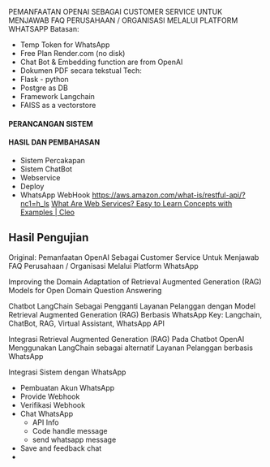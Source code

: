 PEMANFAATAN OPENAI SEBAGAI CUSTOMER SERVICE UNTUK MENJAWAB FAQ PERUSAHAAN / ORGANISASI MELALUI PLATFORM WHATSAPP
Batasan:
- Temp Token for WhatsApp
- Free Plan Render.com (no disk)
- Chat Bot & Embedding function are from OpenAI
- Dokumen PDF secara tekstual
Tech:
- Flask - python
- Postgre as DB
- Framework Langchain 
- FAISS as a vectorstore
#### PERANCANGAN SISTEM

#### HASIL DAN PEMBAHASAN
- Sistem Percakapan
- Sistem ChatBot
- Webservice
- Deploy
- WhatsApp WebHook
https://aws.amazon.com/what-is/restful-api/?nc1=h_ls
[What Are Web Services? Easy to Learn Concepts with Examples | Cleo](https://www.cleo.com/blog/knowledge-base-web-services)


## Hasil Pengujian

Original:
Pemanfaatan OpenAI Sebagai Customer Service Untuk Menjawab FAQ Perusahaan / Organisasi Melalui Platform WhatsApp

Improving the Domain Adaptation of Retrieval Augmented Generation
(RAG) Models for Open Domain Question Answering

Chatbot LangChain Sebagai Pengganti Layanan Pelanggan dengan Model Retrieval Augmented Generation (RAG) Berbasis WhatsApp
Key: Langchain, ChatBot, RAG, Virtual Assistant, WhatsApp API

Integrasi Retrieval Augmented Generation (RAG) Pada Chatbot OpenAI Menggunakan LangChain sebagai alternatif Layanan Pelanggan berbasis WhatsApp




Integrasi Sistem dengan WhatsApp
- Pembuatan Akun WhatsApp
- Provide Webhook
- Verifikasi Webhook
- Chat WhatsApp
	- API Info
	- Code handle message
	- send whatsapp message
- Save and feedback chat
- 